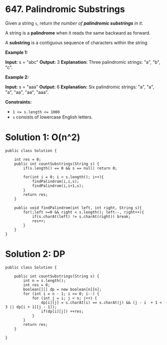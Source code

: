 # 647. Palindromic Substrings
Given a string  `s`, return  _the number of  **palindromic substrings**  in it_.

A string is a  **palindrome**  when it reads the same backward as forward.

A  **substring**  is a contiguous sequence of characters within the string.

**Example 1:**

**Input:** s = "abc"
**Output:** 3
**Explanation:** Three palindromic strings: "a", "b", "c".

**Example 2:**

**Input:** s = "aaa"
**Output:** 6
**Explanation:** Six palindromic strings: "a", "a", "a", "aa", "aa", "aaa".

**Constraints:**

-   `1 <= s.length <= 1000`
-   `s`  consists of lowercase English letters.

# Solution 1: O(n^2)
```
public class Solution {
    
    int res = 0;
    public int countSubstrings(String s) {
        if(s.length() == 0 && s == null) return 0;
        
        for(int i = 0; i < s.length(); i++){
            findPalindrom(i,i,s);
            findPalindrom(i,i+1,s);
        }
        return res;
    }
    
    public void findPalindrom(int left, int right, String s){
        for(;left >=0 && right < s.length(); left--, right++){
            if(s.charAt(left) != s.charAt(right)) break;
            res++;
        }
    }
}
```

# Solution 2: DP
```
public class Solution {
    
    public int countSubstrings(String s) {
        int n = s.length();
        int res = 0;
        boolean[][] dp = new boolean[n][n];
        for (int i = n - 1; i >= 0; i--) {
            for (int j = i; j < n; j++) {
                dp[i][j] = s.charAt(i) == s.charAt(j) && (j - i  + 1 < 3 || dp[i + 1][j - 1]);
                if(dp[i][j]) ++res;
            }
        }
        return res;
    }

}
```